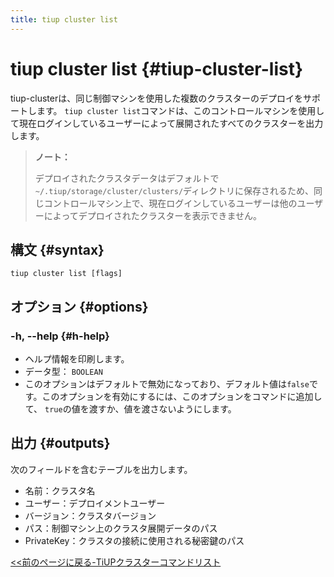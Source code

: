 ```yaml
---
title: tiup cluster list
---
```


# tiup cluster list {#tiup-cluster-list}

tiup-clusterは、同じ制御マシンを使用した複数のクラスターのデプロイをサポートします。 `tiup cluster list`コマンドは、このコントロールマシンを使用して現在ログインしているユーザーによって展開されたすべてのクラスターを出力します。

> **ノート：**
>
> デプロイされたクラスタデータはデフォルトで`~/.tiup/storage/cluster/clusters/`ディレクトリに保存されるため、同じコントロールマシン上で、現在ログインしているユーザーは他のユーザーによってデプロイされたクラスターを表示できません。

## 構文 {#syntax}

```shell
tiup cluster list [flags]
```

## オプション {#options}

### -h, --help {#h-help}

-   ヘルプ情報を印刷します。
-   データ型： `BOOLEAN`
-   このオプションはデフォルトで無効になっており、デフォルト値は`false`です。このオプションを有効にするには、このオプションをコマンドに追加して、 `true`の値を渡すか、値を渡さないようにします。

## 出力 {#outputs}

次のフィールドを含むテーブルを出力します。

-   名前：クラスタ名
-   ユーザー：デプロイメントユーザー
-   バージョン：クラスタバージョン
-   パス：制御マシン上のクラスタ展開データのパス
-   PrivateKey：クラスタの接続に使用される秘密鍵のパス

[&lt;&lt;前のページに戻る-TiUPクラスターコマンドリスト](/tiup/tiup-component-cluster.md#command-list)
